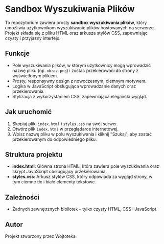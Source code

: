 # Sandbox Wyszukiwania Plików

To repozytorium zawiera prosty **sandbox wyszukiwania plików**, który umożliwia użytkownikom wyszukiwanie plików hostowanych na serwerze. Projekt składa się z pliku HTML oraz arkusza stylów CSS, zapewniając czysty i przyjazny interfejs.

## Funkcje

- Pole wyszukiwania plików, w którym użytkownicy mogą wprowadzić nazwę pliku (np. `obraz.png`) i zostać przekierowani do strony z wyświetlonym plikiem.
- Prosty, responsywny design z nowoczesnym, ciemnym motywem.
- Logika w JavaScript obsługująca wprowadzanie danych oraz przekierowania.
- Stylizacja z wykorzystaniem CSS, zapewniająca elegancki wygląd.

## Jak uruchomić

1. Skopiuj pliki `index.html` i `styles.css` na swój serwer.
2. Otwórz plik `index.html` w przeglądarce internetowej.
3. Wpisz nazwę pliku w polu wyszukiwania i kliknij "Szukaj", aby zostać przekierowanym do odpowiedniego pliku.

## Struktura projektu

- **index.html**: Główna strona HTML, która zawiera pole wyszukiwania oraz skrypt JavaScript obsługujący przekierowania.
- **styles.css**: Arkusz stylów CSS, który odpowiada za wygląd strony, w tym ciemne tło i białe elementy tekstowe.

## Zależności

- Żadnych zewnętrznych bibliotek – tylko czysty HTML, CSS i JavaScript.

## Autor

Projekt stworzony przez Wojtoteka.

